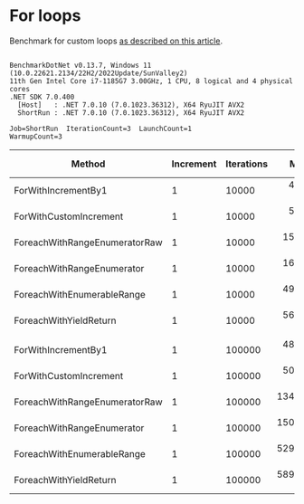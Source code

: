 ﻿# For loops

Benchmark for custom loops [as described on this article](https://habr.com/en/post/575916/).

```

BenchmarkDotNet v0.13.7, Windows 11 (10.0.22621.2134/22H2/2022Update/SunValley2)
11th Gen Intel Core i7-1185G7 3.00GHz, 1 CPU, 8 logical and 4 physical cores
.NET SDK 7.0.400
  [Host]   : .NET 7.0.10 (7.0.1023.36312), X64 RyuJIT AVX2
  ShortRun : .NET 7.0.10 (7.0.1023.36312), X64 RyuJIT AVX2

Job=ShortRun  IterationCount=3  LaunchCount=1  
WarmupCount=3  

```
|                        Method | Increment | Iterations |       Mean |       Error |     StdDev |     StdErr |        Min |        Max |      Op/s | Ratio | Allocated | Alloc Ratio |
|------------------------------ |---------- |----------- |-----------:|------------:|-----------:|-----------:|-----------:|-----------:|----------:|------:|----------:|------------:|
|           ForWithIncrementBy1 |         1 |      10000 |   4.962 μs |   0.8041 μs |  0.0441 μs |  0.0254 μs |   4.914 μs |   5.001 μs | 201,545.8 |  1.00 |         - |          NA |
|        ForWithCustomIncrement |         1 |      10000 |   5.156 μs |   1.1090 μs |  0.0608 μs |  0.0351 μs |   5.104 μs |   5.223 μs | 193,933.2 |  1.04 |         - |          NA |
| ForeachWithRangeEnumeratorRaw |         1 |      10000 |  15.083 μs |  33.3811 μs |  1.8297 μs |  1.0564 μs |  13.491 μs |  17.082 μs |  66,299.9 |  3.04 |         - |          NA |
|    ForeachWithRangeEnumerator |         1 |      10000 |  16.526 μs |   7.9399 μs |  0.4352 μs |  0.2513 μs |  16.030 μs |  16.845 μs |  60,511.9 |  3.33 |         - |          NA |
|    ForeachWithEnumerableRange |         1 |      10000 |  49.215 μs |  17.5513 μs |  0.9620 μs |  0.5554 μs |  48.312 μs |  50.227 μs |  20,319.2 |  9.92 |      40 B |          NA |
|        ForeachWithYieldReturn |         1 |      10000 |  56.945 μs |  17.7417 μs |  0.9725 μs |  0.5615 μs |  56.025 μs |  57.963 μs |  17,560.8 | 11.48 |      56 B |          NA |
|                               |           |            |            |             |            |            |            |            |           |       |           |             |
|           ForWithIncrementBy1 |         1 |     100000 |  48.064 μs |   5.9345 μs |  0.3253 μs |  0.1878 μs |  47.740 μs |  48.390 μs |  20,805.7 |  1.00 |         - |          NA |
|        ForWithCustomIncrement |         1 |     100000 |  50.427 μs |  16.0325 μs |  0.8788 μs |  0.5074 μs |  49.458 μs |  51.174 μs |  19,830.8 |  1.05 |         - |          NA |
| ForeachWithRangeEnumeratorRaw |         1 |     100000 | 134.204 μs | 201.7165 μs | 11.0568 μs |  6.3836 μs | 122.574 μs | 144.581 μs |   7,451.4 |  2.79 |         - |          NA |
|    ForeachWithRangeEnumerator |         1 |     100000 | 150.704 μs | 128.7511 μs |  7.0573 μs |  4.0745 μs | 142.626 μs | 155.670 μs |   6,635.5 |  3.14 |         - |          NA |
|    ForeachWithEnumerableRange |         1 |     100000 | 529.658 μs | 692.0167 μs | 37.9318 μs | 21.8999 μs | 486.203 μs | 556.136 μs |   1,888.0 | 11.02 |      40 B |          NA |
|        ForeachWithYieldReturn |         1 |     100000 | 589.473 μs | 524.5274 μs | 28.7511 μs | 16.5995 μs | 559.699 μs | 617.079 μs |   1,696.4 | 12.26 |      56 B |          NA |
